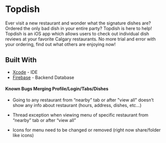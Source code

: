 # Topdish

Ever visit a new restaurant and wonder what the signature dishes are? Ordered the only bad dish in your entire party? Topdish is here to help! Topdish is an iOS app which allows users to check out individual dish reviews at your favorite Calgary restaurants. No more trial and error with your ordering, find out what others are enjoying now!

## Built With

* [Xcode](https://developer.apple.com/xcode/) - IDE
* [Firebase](https://firebase.google.com) - Backend Database


#### Known Bugs Merging Profile/Login/Tabs/Dishes

* Going to any restaurant from “nearby” tab or after "view all" doesn’t show any info about restaurant (hours, address, dishes, etc…)

* Thread exception when viewing menu of specific restaurant from “nearby” tab or after “view all”

* Icons for menu need to be changed or removed (right now share/folder like icons)
